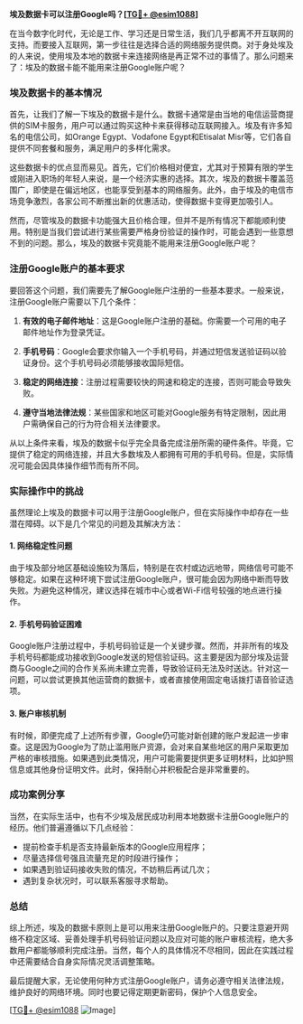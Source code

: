 **埃及数据卡可以注册Google吗？[[TG💪+ @esim1088](https://t.me/s/esim1088)]**

在当今数字化时代，无论是工作、学习还是日常生活，我们几乎都离不开互联网的支持。而要接入互联网，第一步往往是选择合适的网络服务提供商。对于身处埃及的人来说，使用埃及本地的数据卡来连接网络是再正常不过的事情了。那么问题来了：埃及的数据卡能不能用来注册Google账户呢？

### 埃及数据卡的基本情况

首先，让我们了解一下埃及的数据卡是什么。数据卡通常是由当地的电信运营商提供的SIM卡服务，用户可以通过购买这种卡来获得移动互联网接入。埃及有许多知名的电信公司，如Orange Egypt、Vodafone Egypt和Etisalat Misr等，它们各自提供不同套餐和服务，满足用户的多样化需求。

这些数据卡的优点显而易见。首先，它们价格相对便宜，尤其对于预算有限的学生或刚进入职场的年轻人来说，是一个经济实惠的选择。其次，埃及的数据卡覆盖范围广，即使是在偏远地区，也能享受到基本的网络服务。此外，由于埃及的电信市场竞争激烈，各家公司不断推出新的优惠活动，使得数据卡变得更加吸引人。

然而，尽管埃及的数据卡功能强大且价格合理，但并不是所有情况下都能顺利使用。特别是当我们尝试进行某些需要严格身份验证的操作时，可能会遇到一些意想不到的问题。那么，埃及的数据卡究竟能不能用来注册Google账户呢？

### 注册Google账户的基本要求

要回答这个问题，我们需要先了解Google账户注册的一些基本要求。一般来说，注册Google账户需要以下几个条件：

1. **有效的电子邮件地址**：这是Google账户注册的基础。你需要一个可用的电子邮件地址作为登录凭证。
   
2. **手机号码**：Google会要求你输入一个手机号码，并通过短信发送验证码以验证身份。这个手机号码必须能够接收国际短信。

3. **稳定的网络连接**：注册过程需要较快的网速和稳定的连接，否则可能会导致失败。

4. **遵守当地法律法规**：某些国家和地区可能对Google服务有特定限制，因此用户需确保自己的行为符合相关法律要求。

从以上条件来看，埃及的数据卡似乎完全具备完成注册所需的硬件条件。毕竟，它提供了稳定的网络连接，并且大多数埃及人都拥有可用的手机号码。但是，实际情况可能会因具体操作细节而有所不同。

### 实际操作中的挑战

虽然理论上埃及的数据卡可以用于注册Google账户，但在实际操作中却存在一些潜在障碍。以下是几个常见的问题及其解决方法：

#### 1. 网络稳定性问题

由于埃及部分地区基础设施较为落后，特别是在农村或边远地带，网络信号可能不够稳定。如果在这种环境下尝试注册Google账户，很可能会因为网络中断而导致失败。为避免这种情况，建议选择在城市中心或者Wi-Fi信号较强的地点进行操作。

#### 2. 手机号码验证困难

Google账户注册过程中，手机号码验证是一个关键步骤。然而，并非所有的埃及手机号码都能成功接收到Google发送的短信验证码。这主要是因为部分埃及运营商与Google之间的合作关系尚未建立完善，导致验证码无法及时送达。针对这一问题，可以尝试更换其他运营商的数据卡，或者直接使用固定电话拨打语音验证选项。

#### 3. 账户审核机制

有时候，即便完成了上述所有步骤，Google仍可能对新创建的账户发起进一步审查。这是因为Google为了防止滥用账户资源，会对来自某些地区的用户采取更加严格的审核措施。如果遇到此类情况，用户可能需要提供更多证明材料，比如护照信息或其他身份证明文件。此时，保持耐心并积极配合是非常重要的。

### 成功案例分享

当然，在实际生活中，也有不少埃及居民成功利用本地数据卡注册Google账户的经历。他们普遍遵循以下几点经验：

- 提前检查手机是否支持最新版本的Google应用程序；
- 尽量选择信号强且流量充足的时段进行操作；
- 如果遇到验证码接收失败的情况，不妨稍后再试几次；
- 遇到复杂状况时，可以联系客服寻求帮助。

### 总结

综上所述，埃及的数据卡原则上是可以用来注册Google账户的。只要注意避开网络不稳定区域、妥善处理手机号码验证问题以及应对可能的账户审核流程，绝大多数用户都能够顺利完成注册。当然，每个人的具体情况不尽相同，因此在实践过程中还需要结合自身实际情况灵活调整策略。

最后提醒大家，无论使用何种方式注册Google账户，请务必遵守相关法律法规，维护良好的网络环境。同时也要记得定期更新密码，保护个人信息安全。

[[TG💪+ @esim1088](https://t.me/s/esim1088) ![Image](https://i.postimg.cc/4NQfJmqS/Snipaste-2025-05-13-00-14-12.png)]